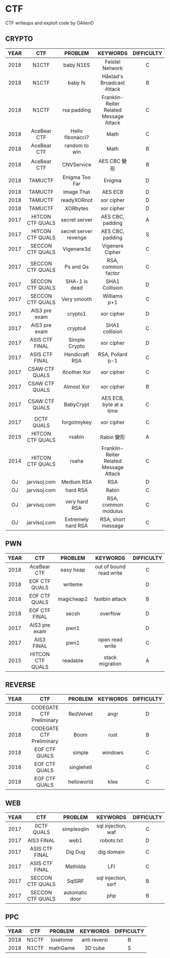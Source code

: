 # CTF

CTF writeups and exploit code by OAlienO

## CRYPTO

| YEAR |       CTF        |        PROBLEM        |                KEYWORDS                | DIFFICULTY |
| :--: | :--------------: | :-------------------: | :------------------------------------: | :--------: |
| 2018 |      N1CTF       |       baby N1ES       |            Feistel Network             |     C      |
| 2018 |      N1CTF       |        baby fs        |       Håstad's Broadcast Attack        |     B      |
| 2018 |      N1CTF       |      rsa padding      | Franklin-Reiter Related Message Attack |     C      |
| 2018 |   AceBear CTF    |   Hello fibonacci?    |                  Math                  |     C      |
| 2018 |   AceBear CTF    |     random to win     |                  Math                  |     B      |
| 2018 |   AceBear CTF    |      CNVService       |              AES CBC 變形              |     B      |
| 2018 |     TAMUCTF      |    Enigma Too Far     |                 Enigma                 |     D      |
| 2018 |     TAMUCTF      |      Image That       |                AES ECB                 |     D      |
| 2018 |     TAMUCTF      |      readyXORnot      |               xor cipher               |     D      |
| 2018 |     TAMUCTF      |       XORbytes        |               xor cipher               |     D      |
| 2017 | HITCON CTF QUALS |     secret server     |            AES CBC, padding            |     A      |
| 2017 | HITCON CTF QUALS | secret server revenge |            AES CBC, padding            |     S      |
| 2017 | SECCON CTF QUALS |      Vigenere3d       |            Vigenere Cipher             |     C      |
| 2017 | SECCON CTF QUALS |       Ps and Qs       |           RSA, common factor           |     C      |
| 2017 | SECCON CTF QUALS |     SHA-1 is dead     |             SHA1 Collision             |     D      |
| 2017 | SECCON CTF QUALS |      Very smooth      |              Williams p+1              |     C      |
| 2017 |  AIS3 pre exam   |        crypto1        |               xor cipher               |     D      |
| 2017 |  AIS3 pre exam   |        crypto4        |             SHA1 collision             |     C      |
| 2017 |  ASIS CTF FINAL  |     Simple Crypto     |               xor cipher               |     D      |
| 2017 |  ASIS CTF FINAL  |    Handicraft RSA     |            RSA, Pollard p-1            |     C      |
| 2017 |  CSAW CTF QUALS  |      Another Xor      |               xor cipher               |     C      |
| 2017 |  CSAW CTF QUALS  |      Almost Xor       |               xor cipher               |     B      |
| 2017 |  CSAW CTF QUALS  |       BabyCrypt       |        AES ECB, byte at a time         |     C      |
| 2017 |    DCTF QUALS    |      forgotmykey      |               xor cipher               |     C      |
| 2015 | HITCON CTF QUALS |        rsabin         |               Rabin 變形               |     A      |
| 2014 | HITCON CTF QUALS |         rsaha         | Franklin-Reiter Related Message Attack |     C      |
|  OJ  |   jarvisoj.com   |      Medium RSA       |                  RSA                   |     D      |
|  OJ  |   jarvisoj.com   |       hard RSA        |                 Rabin                  |     C      |
|  OJ  |   jarvisoj.com   |     very hard RSA     |          RSA, common modulus           |     C      |
|  OJ  |   jarvisoj.com   |  Extremely hard RSA   |           RSA, short message           |     C      |

## PWN

| YEAR |       CTF        |  PROBLEM   |        KEYWORDS         | DIFFICULTY |
| :--: | :--------------: | :--------: | :---------------------: | :--------: |
| 2018 |   AceBear CTF    | easy heap  | out of bound read write |     C      |
| 2018 |  EOF CTF QUALS   |  writeme   |                         |     D      |
| 2018 |  EOF CTF QUALS   | magicheap2 |     fastbin attack      |     B      |
| 2018 |  EOF CTF FINAL   |   secsh    |        overflow         |     D      |
| 2017 |  AIS3 pre exam   |    pwn1    |                         |     D      |
| 2017 |    AIS3 FINAL    |    pwn1    |     open read write     |     C      |
| 2015 | HITCON CTF QUALS |  readable  |     stack migration     |     A      |

## REVERSE

| YEAR |           CTF            |  PROBLEM   | KEYWORDS | DIFFICULTY |
| :--: | :----------------------: | :--------: | :------: | :--------: |
| 2018 | CODEGATE CTF Preliminary | RedVelvet  |   angr   |     D      |
| 2018 | CODEGATE CTF Preliminary |    Boom    |   rust   |     B      |
| 2018 |      EOF CTF QUALS       |   simple   | windows  |     C      |
| 2018 |      EOF CTF QUALS       | singlehell |          |     C      |
| 2018 |      EOF CTF QUALS       | helloworld |   klee   |     C      |

## WEB

| YEAR |       CTF        |    PROBLEM     |      KEYWORDS       | DIFFICULTY |
| :--: | :--------------: | :------------: | :-----------------: | :--------: |
| 2017 |    0CTF QUALS    |  simplesqlin   | sql injection, waf  |     C      |
| 2017 |    AIS3 FINAL    |      web1      |     robots.txt      |     D      |
| 2017 |  ASIS CTF FINAL  |    Dig Dug     |     dig domain      |     C      |
| 2017 |  ASIS CTF FINAL  |    Mathilda    |         LFI         |     C      |
| 2017 | SECCON CTF QUALS |     SqlSRF     | sql injection, ssrf |     B      |
| 2017 | SECCON CTF QUALS | automatic door |         php         |     B      |

## PPC

| YEAR |  CTF  | PROBLEM  |   KEYWORDS   | DIFFICULTY |
| :--: | :---: | :------: | :----------: | :--------: |
| 2018 | N1CTF | losetome | anti reversi |     B      |
| 2018 | N1CTF | mathGame |   3D cube    |     S      |

